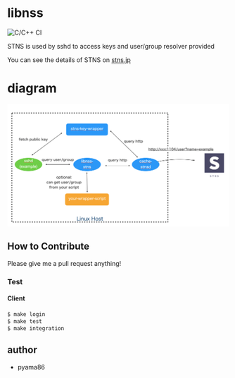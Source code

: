 # libnss
![C/C++ CI](https://github.com/STNS/libnss/workflows/C/C++%20CI/badge.svg)

STNS is used by sshd to access keys and user/group resolver provided

You can see the details of STNS on [stns.jp](http://stns.jp)

# diagram
![overview](https://raw.githubusercontent.com/STNS/STNS/master/docs/images/diagram.png)

## How to Contribute
Please give me a pull request anything!

### Test
#### Client
```
$ make login
$ make test
$ make integration
```

## author
* pyama86

